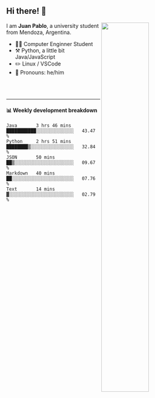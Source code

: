 ## Hi there! :wave:

[<img align="right" width="50%" src="https://github-readme-stats.vercel.app/api?username=juampi20&theme=dark&show_icons=true">](https://metrics.lecoq.io/juampi20?template=classic)

I am **Juan Pablo**, a university student from Mendoza, Argentina.

-   :man_student: Computer Enginner Student
-   :hammer_and_pick: Python, a little bit Java/JavaScript
-   :pencil2: Linux / VSCode
-   :man: Pronouns: he/him

<br/><br/>

---

#### :bar_chart: Weekly development breakdown

<!--START_SECTION:waka-->
```text
Java       3 hrs 46 mins   ███████████░░░░░░░░░░░░░░   43.47 % 
Python     2 hrs 51 mins   ████████▒░░░░░░░░░░░░░░░░   32.84 % 
JSON       50 mins         ██▒░░░░░░░░░░░░░░░░░░░░░░   09.67 % 
Markdown   40 mins         ██░░░░░░░░░░░░░░░░░░░░░░░   07.76 % 
Text       14 mins         ▓░░░░░░░░░░░░░░░░░░░░░░░░   02.79 % 
```
<!--END_SECTION:waka-->
